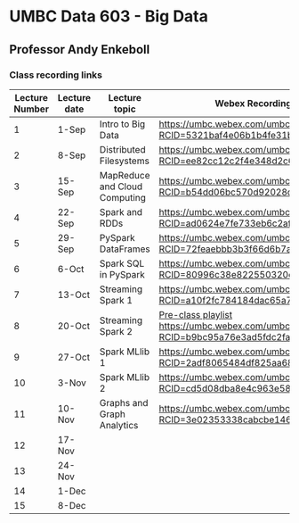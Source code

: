 # UMBC Data 603 - Big Data
## Professor Andy Enkeboll

### Class recording links
|Lecture Number|Lecture date|Lecture topic                |Webex Recording Link                                                     |
|--------------|------------|-----------------------------|-------------------------------------------------------------------------|
|1             |1-Sep       |Intro to Big Data            |https://umbc.webex.com/umbc/ldr.php?RCID=5321baf4e06b1b4fe31b0e11097a14e6|
|2             |8-Sep       |Distributed Filesystems      |https://umbc.webex.com/umbc/ldr.php?RCID=ee82cc12c2f4e348d2c621ae35afe1da|
|3             |15-Sep      |MapReduce and Cloud Computing|https://umbc.webex.com/umbc/ldr.php?RCID=b54dd06bc570d92028c5f7358b6d391c|
|4             |22-Sep      |Spark and RDDs               |https://umbc.webex.com/umbc/ldr.php?RCID=ad0624e7fe733eb6c2af76516b43e4d3|
|5             |29-Sep      |PySpark DataFrames           |https://umbc.webex.com/umbc/ldr.php?RCID=72feaebbb3b3f66d6b7ac71867eb6cde|
|6             |6-Oct       |Spark SQL in PySpark         |https://umbc.webex.com/umbc/ldr.php?RCID=80996c38e822550320cb871891445896|
|7             |13-Oct      |Streaming Spark 1            |https://umbc.webex.com/umbc/ldr.php?RCID=a10f2fc784184dac65a7aeed916118da|
|8             |20-Oct      |Streaming Spark 2            |[Pre-class playlist](https://www.youtube.com/playlist?list=PLa7VYi0yPIH0KbnJQcMv5N9iW8HkZHztH)<br /> https://umbc.webex.com/umbc/ldr.php?RCID=b9bc95a76e3ad5fdc2fa4325d660c52b|
|9             |27-Oct      |Spark MLlib 1                |https://umbc.webex.com/umbc/ldr.php?RCID=2adf8065484df825aa6821587d0314d5|
|10            |3-Nov       |Spark MLlib 2                |https://umbc.webex.com/umbc/ldr.php?RCID=cd5d08dba8e4c963e58d4b774609fe9f|
|11            |10-Nov      |Graphs and Graph Analytics   |https://umbc.webex.com/umbc/ldr.php?RCID=3e02353338cabcbe146dcc2fd0c332ed|
|12            |17-Nov      |                             |                                                                         |
|13            |24-Nov      |                             |                                                                         |
|14            |1-Dec       |                             |                                                                         |
|15            |8-Dec       |                             |           
